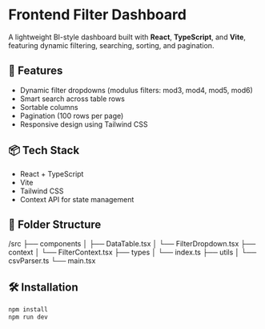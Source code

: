 # Frontend Filter Dashboard

A lightweight BI-style dashboard built with **React**, **TypeScript**, and **Vite**, featuring dynamic filtering, searching, sorting, and pagination.

## 🚀 Features

- Dynamic filter dropdowns (modulus filters: mod3, mod4, mod5, mod6)
- Smart search across table rows
- Sortable columns
- Pagination (100 rows per page)
- Responsive design using Tailwind CSS

## 📦 Tech Stack

- React + TypeScript
- Vite
- Tailwind CSS
- Context API for state management

## 📁 Folder Structure

/src
├── components
│ ├── DataTable.tsx
│ └── FilterDropdown.tsx
├── context
│ └── FilterContext.tsx
├── types
│ └── index.ts
├── utils
│ └── csvParser.ts
└── main.tsx


## 🛠️ Installation

```bash
npm install
npm run dev
